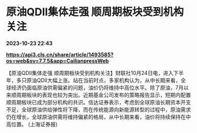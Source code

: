 # 原油QDII集体走强 顺周期板块受到机构关注

**2023-10-23 22:43**

**https://api3.cls.cn/share/article/1493585?os=web&sv=7.7.5&app=CailianpressWeb**

【原油QDII集体走强 顺周期板块受到机构关注】财联社10月24日电，进入下半年，多只原油QDII大幅上涨。站在当前时点，多家机构认为，从中长期来看，全球经济仍面临原油供需偏紧的问题，油价仍将维持中高位水平。除了原油，7月以来顺周期板块的表现也较为突出。近期基金公司发布的策略报告显示，短期内配置顺周期板块已成为部分机构的共识。信达证券表示，考虑到全球原油长期资本开支不足，全球原油供给弹性将下降，而在传统能源向新能源转型的过程中，原油需求仍在增长，全球原油供需将维持偏紧的格局，从中长期来看，油价将持续保持在中高位置。 (上海证券报)